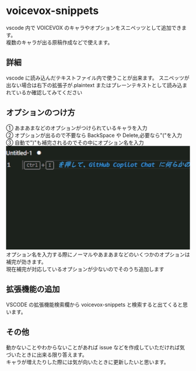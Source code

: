 # voicevox-snippets

vscode 内で VOICEVOX のキャラやオプションをスニペッツとして追加できます。<br>
複数のキャラが出る原稿作成などで使えます。

## 詳細

vscode に読み込んだテキストファイル内で使うことが出来ます。
スニペッツが出ない場合は右下の拡張子が.plaintext またはプレーンテキストとして読み込まれているか確認してみてください

## オプションのつけ方

① あまあまなどのオプションがつけられているキャラを入力<br>
② オプションが出るので不要なら BackSpace や Delete,必要なら"("を入力<br>
③ 自動で")"も補完されるのでその中にオプション名を入力<br>
![Demo](./Demo/demo_option.gif)<br>
オプション名を入力する際にノーマルやあまあまなどのいくつかのオプションは補完が効きます。<br>
現在補完が対応しているオプションが少ないのでそのうち追加します<br>

## 拡張機能の追加

VSCODE の拡張機能検索欄から voicevox-snippets と検索すると出てくると思います。

## その他

動かないことやわからないことがあれば issue などを作成していただければ気づいたときに出来る限り答えます。<br>
キャラが増えたりした際には気が向いたときに更新したいと思います。
